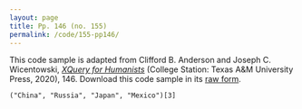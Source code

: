 ```yaml
---
layout: page
title: Pp. 146 (no. 155)
permalink: /code/155-pp146/
---
```


This code sample is adapted from Clifford B. Anderson and Joseph C. Wicentowski, 
[_XQuery for Humanists_](/) (College Station: Texas A&M University Press, 2020), 146. 
Download this code sample in its [raw form](/code/155-pp146/155-pp146.xq).

```xquery
("China", "Russia", "Japan", "Mexico")[3]
```  
